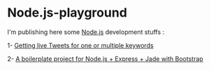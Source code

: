 Node.js-playground
==================

I'm publishing here some [Node.js](http://nodejs.org/) development stuffs :

1- [Getting live Tweets for one or multiple keywords](https://github.com/AymenLoukil/Node.js-playground/tree/master/tweets)

2- [A boilerplate project for Node.js + Express + Jade with Bootstrap](https://github.com/AymenLoukil/Node.js-playground/tree/master/nodejs-bootstrap)



